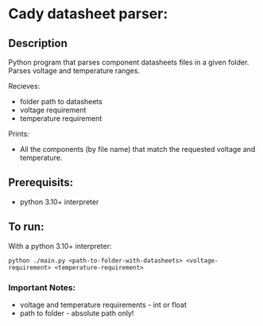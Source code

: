# Cady datasheet parser:
## Description
Python program that parses component datasheets files in a given folder.
Parses voltage and temperature ranges.

Recieves: 
- folder path to datasheets
- voltage requirement
- temperature requirement

Prints:
- All the components (by file name) that match the requested voltage and temperature.

## Prerequisits:

- python 3.10+ interpreter

## To run:

With a python 3.10+ interpreter:
```commandline
python ./main.py <path-to-folder-with-datasheets> <voltage-requirement> <temperature-requirement>
```
### Important Notes: 
- voltage and temperature requirements - int or float
- path to folder - absolute path only!